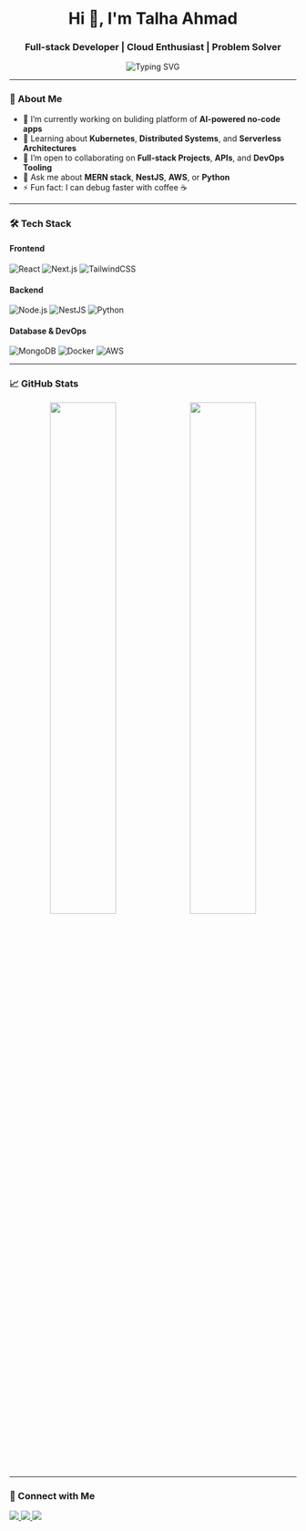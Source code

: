 <h1 align="center">Hi 👋, I'm Talha Ahmad</h1>
<h3 align="center">Full-stack Developer | Cloud Enthusiast | Problem Solver</h3>

<p align="center">
  <img src="https://readme-typing-svg.demolab.com/?font=Fira+Code&duration=3000&pause=1000&center=true&vCenter=true&width=435&lines=Building+smart+web+solutions+%F0%9F%9A%80;Passionate+about+tech+%26+learning+%F0%9F%93%9A;Always+improving+1%25+a+day+%F0%9F%92%A1" alt="Typing SVG" />
</p>

---

### 🚀 About Me

- 🔭 I’m currently working on buliding platform of  **AI-powered no-code apps**
- 🌱 Learning about **Kubernetes**, **Distributed Systems**, and **Serverless Architectures**
- 👯 I’m open to collaborating on **Full-stack Projects**, **APIs**, and **DevOps Tooling**
- 💬 Ask me about **MERN stack**, **NestJS**, **AWS**, or **Python**
- ⚡ Fun fact: I can debug faster with coffee ☕️

---

### 🛠️ Tech Stack

#### Frontend
![React](https://img.shields.io/badge/-React-61DAFB?logo=react&logoColor=black&style=flat)
![Next.js](https://img.shields.io/badge/-Next.js-000000?logo=next.js&style=flat)
![TailwindCSS](https://img.shields.io/badge/-Tailwind-06B6D4?logo=tailwindcss&logoColor=white&style=flat)

#### Backend
![Node.js](https://img.shields.io/badge/-Node.js-339933?logo=node.js&logoColor=white&style=flat)
![NestJS](https://img.shields.io/badge/-NestJS-E0234E?logo=nestjs&logoColor=white&style=flat)
![Python](https://img.shields.io/badge/-Python-3776AB?logo=python&logoColor=white&style=flat)

#### Database & DevOps
![MongoDB](https://img.shields.io/badge/-MongoDB-47A248?logo=mongodb&logoColor=white&style=flat)
![Docker](https://img.shields.io/badge/-Docker-2496ED?logo=docker&logoColor=white&style=flat)
![AWS](https://img.shields.io/badge/-AWS-232F3E?logo=amazonaws&logoColor=white&style=flat)

---

### 📈 GitHub Stats

<p align="center">
  <img src="https://github-readme-stats.vercel.app/api?username=tentalha&show_icons=true&theme=radical" width="48%" />
  <img src="https://github-readme-streak-stats.herokuapp.com/?user=tentalha&theme=radical" width="48%" />
</p>

---

### 🔗 Connect with Me

<p align="left">
  <a href="https://linkedin.com/in/tentalha" target="_blank">
    <img src="https://img.shields.io/badge/LinkedIn-%230077B5.svg?&style=flat&logo=linkedin&logoColor=white" />
  </a>
  <a href="mailto:contact@codewithtalha.com">
    <img src="https://img.shields.io/badge/Gmail-D14836?style=flat&logo=gmail&logoColor=white" />
  </a>
  <a href="https://codewithtalha.com" target="_blank">
    <img src="https://img.shields.io/badge/Portfolio-000?style=flat&logo=firefox&logoColor=white" />
  </a>
</p>

